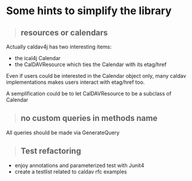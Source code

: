 # Some hints to simplify the library #

> ## resources or calendars ##
Actually caldav4j has two interesting items:
  * the ical4j Calendar
  * the CalDAVResource which ties the Calendar with its etag/href

Even if users could be interested in the Calendar object only, many caldav implementations makes users interact with etag/href too.

A semplification could be to let CalDAVResource to be a subclass of Calendar

> ## no custom queries in methods name ##
All queries should be made via GenerateQuery

> ## Test refactoring ##
  * enjoy annotations and parameterized test with Junit4
  * create a testlist related to caldav rfc examples